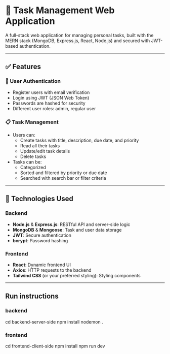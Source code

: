 # 📝 Task Management Web Application

A full-stack web application for managing personal tasks, built with the MERN stack (MongoDB, Express.js, React, Node.js) and secured with JWT-based authentication.

---

## ✅ Features

### 👤 User Authentication
- Register users with email verification
- Login using JWT (JSON Web Token)
- Passwords are hashed for security
- Different user roles: admin, regular user

### 📋 Task Management
- Users can:
  - Create tasks with title, description, due date, and priority
  - Read all their tasks
  - Update/edit task details
  - Delete tasks
- Tasks can be:
  - Categorized
  - Sorted and filtered by priority or due date
  - Searched with search bar or filter criteria

---

## 🔧 Technologies Used

### Backend
- **Node.js** & **Express.js**: RESTful API and server-side logic
- **MongoDB** & **Mongoose**: Task and user data storage
- **JWT**: Secure authentication
- **bcrypt**: Password hashing

### Frontend
- **React**: Dynamic frontend UI
- **Axios**: HTTP requests to the backend
- **Tailwind CSS** (or your preferred styling): Styling components

---

## Run instructions 
### backend
cd backend-server-side
npm install
nodemon .

### frontend
cd frontend-client-side
npm install
npm run dev



